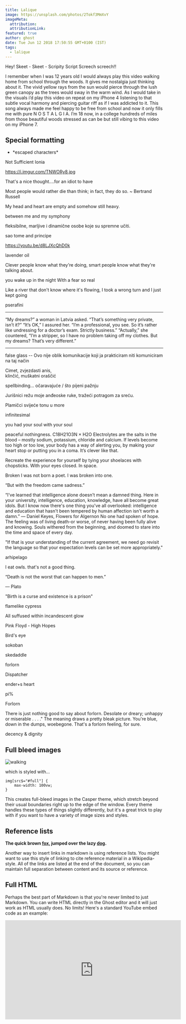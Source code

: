 ```yaml
---
title: Lalique
image: https://unsplash.com/photos/2Tokf3MmXvY
imageMeta:
  attribution:
  attributionLink:
featured: true
author: ghost
date: Tue Jun 12 2018 17:50:55 GMT+0100 (IST)
tags:
  - lalique
---
```


Hey! Skeet - Skeet - Scripity Script Screech screech!!


I remember when I was 12 years old I would always play this video walking home from school through the woods. It gives me nostalgia just thinking about it. The vivid yellow rays from the sun would pierce through the lush green canopy as the trees would sway in the warm wind. As I would take in the visuals i’d play this video on repeat on my iPhone 4 listening to that subtle vocal harmony and piercing guitar riff as if I was addicted to it. This song always made me feel happy to be free from school and now it only fills me with pure N O S T A L G I A. I’m 18 now, in a college hundreds of miles from those beautiful woods stressed as can be but still vibing to this video on my iPhone 7.


## Special formatting


+ \*escaped characters\*


Not Sufficient
Ionia

https://i.imgur.com/TNWORy8.jpg

That's a nice thought....for an idiot to have

Most people would rather die than think; in fact, they do so. ~ Bertrand Russell

My head and heart are empty and somehow still heavy. 

between me and my symphony

 fleksibilne, marljive i dinamične osobe koje su spremne učiti.

sao tome and principe

https://youtu.be/d8LJXcQhD0k

lavender oil


 Clever people know what they're doing, smart people know what they're talking about.﻿ 
 
  you wake up in the night With a fear so real

Like a river that don't know where it's flowing,
I took a wrong turn and I just kept going 

pserafini
****  
“My dreams?” a woman in Latvia asked. “That’s something very private, isn’t it?”
“It’s OK,” I assured her. “I’m a professional, you see. So it’s rather like undressing for a doctor’s exam. Strictly business.”
“Actually,” she countered, “I’m a stripper, so I have no problem taking off my clothes. But my dreams? That’s very different.”
****

false glass
-- Ovo nije oblik komunikacije koji ja prakticiram niti  komuniciram na taj način 


Cimet, zvjezdasti anis,   
klinčić, muškatni oraščić

spellbinding... očaravajuće / što pijeni pažnju

Jurišnici režu moje anđeoske ruke, 
tražeći potragom za sreću.

Plamičci svijeće tonu u more

infinitesimal 

you had  your soul with your soul

 peaceful nothingness.﻿ 
C18H21O3N × H2O
 Electrolytes are the salts in the blood – mostly sodium, potassium, chloride and calcium. 
 If levels become too high or too low, your body has a way of alerting you, by making your 
 heart stop or putting you in a coma. It’s clever like that.

 Recreate the experience for yourself by tying your shoelaces with chopsticks. With your eyes closed. In space.

Broken
I was not born a poet.
I was broken into one.

 “But with the freedom came sadness.” 

“I've learned that intelligence alone doesn't mean a damned thing. 
Here in your university, intelligence, education, knowledge, have all become great idols. 
But I know now there's one thing you've all overlooked: intelligence and education that 
hasn't been tempered by human affection isn't worth a damn.”
― Daniel Keyes, Flowers for Algernon 
No one had spoken of hope. The feeling was of living death-or worse, of never having been fully alive and knowing. 
Souls withered from the beginning, and doomed to stare into the time and space of every day.

"If that is your understanding of the current agreement, 
we need go revisit the language so that your expectation 
levels can be set more appropriately."

arhipelago

I eat owls. that's not a good thing.

“Death is not the worst that can happen to men.”

― Plato 

 "Birth is a curse and existence is a prison" 

flamelike cypress

All suffused within incandescent glow

Pink Floyd  -  High Hopes

Bird's eye

sokoban

skedaddle

forlorn

Dispatcher

ender+s heart

pi%

Forlorn


There is just nothing good to say about forlorn. Desolate or dreary; unhappy or miserable . . . ." 
The meaning draws a pretty bleak picture. You're blue, down in the dumps, woebegone. 
That's a forlorn feeling, for sure.

decency & dignity


## Full bleed images


![walking](https://casper.ghost.org/v1.0.0/images/walking.jpg#full)

which is styled with...

```
img[src$="#full"] {
    max-width: 100vw;
}
```

This creates full-bleed images in the Casper theme, which stretch beyond their usual boundaries right up to the edge of the window. Every theme handles these types of things slightly differently, but it's a great trick to play with if you want to have a variety of image sizes and styles.


## Reference lists

**The quick brown [fox][1], jumped over the lazy [dog][2].**

[1]: https://en.wikipedia.org/wiki/Fox "Wikipedia: Fox"
[2]: https://en.wikipedia.org/wiki/Dog "Wikipedia: Dog"

Another way to insert links in markdown is using reference lists. You might want to use this style of linking to cite reference material in a Wikipedia-style. All of the links are listed at the end of the document, so you can maintain full separation between content and its source or reference.


## Full HTML

Perhaps the best part of Markdown is that you're never limited to just Markdown. You can write HTML directly in the Ghost editor and it will just work as HTML usually does. No limits! Here's a standard YouTube embed code as an example:

<iframe width="560" height="315" src="https://www.youtube.com/embed/Cniqsc9QfDo?rel=0&amp;showinfo=0" frameborder="0" allowfullscreen></iframe>
